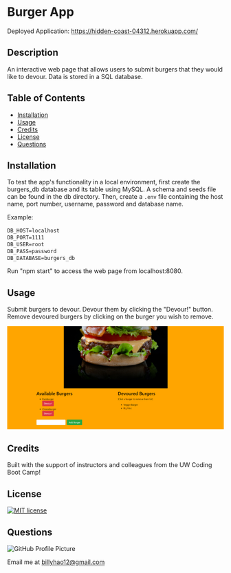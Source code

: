 # Burger App

Deployed Application: https://hidden-coast-04312.herokuapp.com/

## Description

An interactive web page that allows users to submit burgers that they would like to devour. Data is stored in a SQL database.

## Table of Contents

* [Installation](#installation)
* [Usage](#usage)
* [Credits](#credits)
* [License](#license)
* [Questions](#questions)

## Installation

To test the app's functionality in a local environment, first create the burgers_db database and its table using MySQL. A schema and seeds file can be found in the db directory. Then, create a `.env` file containing the host name, port number, username, password and database name.

Example:
```
DB_HOST=localhost
DB_PORT=1111
DB_USER=root
DB_PASS=password
DB_DATABASE=burgers_db
```

Run "npm start" to access the web page from localhost:8080.

## Usage

Submit burgers to devour. Devour them by clicking the "Devour!" button. Remove devoured burgers by clicking on the burger you wish to remove.

![Screenshot of Application](public/assets/img/screenshot.png)

## Credits

Built with the support of instructors and colleagues from the UW Coding Boot Camp!

## License

[![MIT license](https://img.shields.io/badge/License-MIT-blue.svg)](LICENSE)

## Questions

![GitHub Profile Picture](https://github.com/billyhao12.png)

Email me at <billyhao12@gmail.com>
